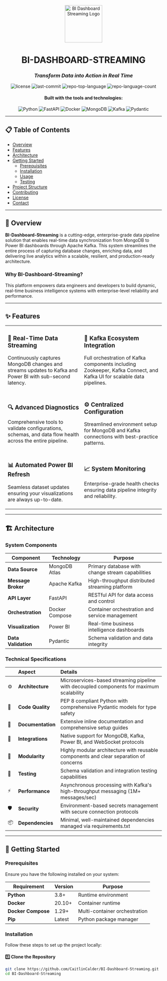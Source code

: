 <div id="top" align="center">

<!-- PROJECT LOGO -->
<img src="BI-Dashboard-Streaming.png" width="120" alt="BI Dashboard Streaming Logo"/>

# BI-DASHBOARD-STREAMING

<h3><em>Transform Data into Action in Real Time</em></h3>

<!-- BADGES -->
<p>
<img src="https://img.shields.io/github/license/CaitlinCalder/BI-Dashboard-Streaming?style=for-the-badge&logo=opensourceinitiative&logoColor=white&color=1e40af&labelColor=1e3a8a" alt="license">
<img src="https://img.shields.io/github/last-commit/CaitlinCalder/BI-Dashboard-Streaming?style=for-the-badge&logo=git&logoColor=white&color=1e40af&labelColor=1e3a8a" alt="last-commit">
<img src="https://img.shields.io/github/languages/top/CaitlinCalder/BI-Dashboard-Streaming?style=for-the-badge&color=1e40af&labelColor=1e3a8a" alt="repo-top-language">
<img src="https://img.shields.io/github/languages/count/CaitlinCalder/BI-Dashboard-Streaming?style=for-the-badge&color=1e40af&labelColor=1e3a8a" alt="repo-language-count">
</p>

<h4>Built with the tools and technologies:</h4>

<p>
<img src="https://img.shields.io/badge/Python-3776AB.svg?style=for-the-badge&logo=Python&logoColor=white" alt="Python">
<img src="https://img.shields.io/badge/FastAPI-009688.svg?style=for-the-badge&logo=FastAPI&logoColor=white" alt="FastAPI">
<img src="https://img.shields.io/badge/Docker-2496ED.svg?style=for-the-badge&logo=Docker&logoColor=white" alt="Docker">
<img src="https://img.shields.io/badge/MongoDB-47A248.svg?style=for-the-badge&logo=MongoDB&logoColor=white" alt="MongoDB">
<img src="https://img.shields.io/badge/Apache_Kafka-231F20.svg?style=for-the-badge&logo=Apache-Kafka&logoColor=white" alt="Kafka">
<img src="https://img.shields.io/badge/Pydantic-E92063.svg?style=for-the-badge&logo=Pydantic&logoColor=white" alt="Pydantic">
</p>

</div>

---

## 📋 Table of Contents

- [Overview](#-overview)
- [Features](#-features)
- [Architecture](#-architecture)
- [Getting Started](#-getting-started)
  - [Prerequisites](#prerequisites)
  - [Installation](#installation)
  - [Usage](#usage)
  - [Testing](#testing)
- [Project Structure](#-project-structure)
- [Contributing](#-contributing)
- [License](#-license)
- [Contact](#-contact)

---

## 🔷 Overview

**BI-Dashboard-Streaming** is a cutting-edge, enterprise-grade data pipeline solution that enables real-time data synchronization from MongoDB to Power BI dashboards through Apache Kafka. This system streamlines the entire process of capturing database changes, enriching data, and delivering live analytics within a scalable, resilient, and production-ready architecture.

### Why BI-Dashboard-Streaming?

This platform empowers data engineers and developers to build dynamic, real-time business intelligence systems with enterprise-level reliability and performance.

---

## ✨ Features

<table>
<tr>
<td>

### 🔄 Real-Time Data Streaming
Continuously captures MongoDB changes and streams updates to Kafka and Power BI with sub-second latency.

</td>
<td>

### 🚀 Kafka Ecosystem Integration
Full orchestration of Kafka components including Zookeeper, Kafka Connect, and Kafka UI for scalable data pipelines.

</td>
</tr>
<tr>
<td>

### 🔍 Advanced Diagnostics
Comprehensive tools to validate configurations, schemas, and data flow health across the entire pipeline.

</td>
<td>

### ⚙️ Centralized Configuration
Streamlined environment setup for MongoDB and Kafka connections with best-practice patterns.

</td>
</tr>
<tr>
<td>

### 📊 Automated Power BI Refresh
Seamless dataset updates ensuring your visualizations are always up-to-date.

</td>
<td>

### 📈 System Monitoring
Enterprise-grade health checks ensuring data pipeline integrity and reliability.

</td>
</tr>
</table>

---

## 🏗 Architecture

### System Components

| Component | Technology | Purpose |
|-----------|-----------|---------|
| **Data Source** | MongoDB Atlas | Primary database with change stream capabilities |
| **Message Broker** | Apache Kafka | High-throughput distributed streaming platform |
| **API Layer** | FastAPI | RESTful API for data access and control |
| **Orchestration** | Docker Compose | Container orchestration and service management |
| **Visualization** | Power BI | Real-time business intelligence dashboards |
| **Data Validation** | Pydantic | Schema validation and data integrity |

### Technical Specifications

|      | Aspect       | Details                                                                                     |
| :--- | :----------- | :------------------------------------------------------------------------------------------ |
| ⚙️  | **Architecture**  | Microservices-based streaming pipeline with decoupled components for maximum scalability |
| 🔩 | **Code Quality**  | PEP 8 compliant Python with comprehensive Pydantic models for type safety |
| 📄 | **Documentation** | Extensive inline documentation and comprehensive setup guides |
| 🔌 | **Integrations**  | Native support for MongoDB, Kafka, Power BI, and WebSocket protocols |
| 🧩 | **Modularity**    | Highly modular architecture with reusable components and clear separation of concerns |
| 🧪 | **Testing**       | Schema validation and integration testing capabilities |
| ⚡️  | **Performance**   | Asynchronous processing with Kafka's high-throughput messaging (1M+ messages/sec) |
| 🛡️ | **Security**      | Environment-based secrets management with secure connection protocols |
| 📦 | **Dependencies**  | Minimal, well-maintained dependencies managed via requirements.txt |

---

## 🚀 Getting Started

### Prerequisites

Ensure you have the following installed on your system:

| Requirement | Version | Purpose |
|------------|---------|---------|
| **Python** | 3.8+ | Runtime environment |
| **Docker** | 20.10+ | Container runtime |
| **Docker Compose** | 1.29+ | Multi-container orchestration |
| **Pip** | Latest | Python package manager |

### Installation

Follow these steps to set up the project locally:

#### 1️⃣ Clone the Repository

```bash
git clone https://github.com/CaitlinCalder/BI-Dashboard-Streaming.git
cd BI-Dashboard-Streaming
